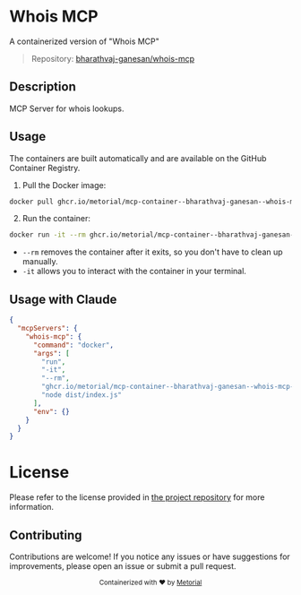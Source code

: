 
# Whois MCP

A containerized version of "Whois MCP"

> Repository: [bharathvaj-ganesan/whois-mcp](https://github.com/bharathvaj-ganesan/whois-mcp)

## Description

MCP Server for whois lookups.


## Usage

The containers are built automatically and are available on the GitHub Container Registry.

1. Pull the Docker image:

```bash
docker pull ghcr.io/metorial/mcp-container--bharathvaj-ganesan--whois-mcp--whois-mcp
```

2. Run the container:

```bash
docker run -it --rm ghcr.io/metorial/mcp-container--bharathvaj-ganesan--whois-mcp--whois-mcp 
```

- `--rm` removes the container after it exits, so you don't have to clean up manually.
- `-it` allows you to interact with the container in your terminal.



## Usage with Claude

```json
{
  "mcpServers": {
    "whois-mcp": {
      "command": "docker",
      "args": [
        "run",
        "-it",
        "--rm",
        "ghcr.io/metorial/mcp-container--bharathvaj-ganesan--whois-mcp--whois-mcp",
        "node dist/index.js"
      ],
      "env": {}
    }
  }
}
```

# License

Please refer to the license provided in [the project repository](https://github.com/bharathvaj-ganesan/whois-mcp) for more information.

## Contributing

Contributions are welcome! If you notice any issues or have suggestions for improvements, please open an issue or submit a pull request.

<div align="center">
  <sub>Containerized with ❤️ by <a href="https://metorial.com">Metorial</a></sub>
</div>
  